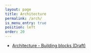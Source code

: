 ```yaml
---
layout: page
title: Architecture
permalink: /arch/
is_menu_entry: true
position: left
order: 20
---
```


- [Architecture - Building blocks  (Draft)](../arch-building-blocks-draft/)

